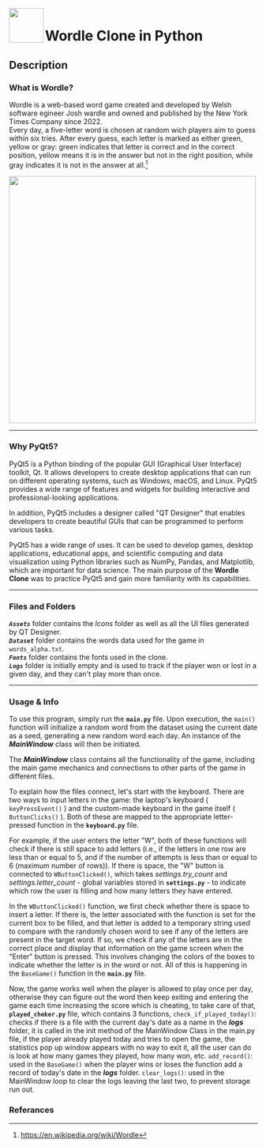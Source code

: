 <img src="https://user-images.githubusercontent.com/79023856/224111116-37bda7e7-d408-4698-b30b-bd286e19b193.png" align="left" width="70" height="70">

# Wordle Clone in Python

## Description


### What is Wordle?

Wordle is a web-based word game created and developed by Welsh software egineer Josh wardle and owned and published by the New York Times Company since 2022.  
Every day, a five-letter word is chosen at random wich players aim to guess within six tries. After every guess, each letter is marked as either green, yellow or gray: green indicates that letter is correct and in the correct position, yellow means it is in the answer but not in the right position, while gray indicates it is not in the answer at all.[^1]  


<img src="https://user-images.githubusercontent.com/79023856/221371381-624402bd-f5a7-4c87-9764-fc05bed45f26.png" width="500">

---

### Why PyQt5?

PyQt5 is a Python binding of the popular GUI (Graphical User Interface) toolkit, Qt. It allows developers to create desktop applications that can run on different operating systems, such as Windows, macOS, and Linux. PyQt5 provides a wide range of features and widgets for building interactive and professional-looking applications.

In addition, PyQt5 includes a designer called "QT Designer" that enables developers to create beautiful GUIs that can be programmed to perform various tasks.

PyQt5 has a wide range of uses. It can be used to develop games, desktop applications, educational apps, and scientific computing and data visualization using Python libraries such as NumPy, Pandas, and Matplotlib, which are important for data science. The main purpose of the **Wordle Clone** was to practice PyQt5 and gain more familiarity with its capabilities.

---

### Files and Folders

<code>***Assets***</code> folder contains the *Icons* folder as well as all the UI files generated by QT Designer.  
<code>***Dataset***</code> folder contains the words data used for the game in `words_alpha.txt`.  
<code>***Fonts***</code> folder contains the fonts used in the clone.  
<code>***Logs***</code> folder is initially empty and is used to track if the player won or lost in a given day, and they can't play more than once.  

---

### Usage & Info

To use this program, simply run the <code>**main.py**</code> file. Upon execution, the <code>main()</code> function will initialize a random word from the dataset using the current date as a seed, generating a new random word each day. An instance of the ***MainWindow*** class will then be initiated.  

The ***MainWindow*** class contains all the functionality of the game, including the main game mechanics and connections to other parts of the game in different files.

To explain how the files connect, let's start with the keyboard. There are two ways to input letters in the game: the laptop's keyboard ( <code>keyPressEvent()</code> ) and the custom-made keyboard in the game itself ( <code>ButtonClicks()</code> ). Both of these are mapped to the appropriate letter-pressed function in the <code>**keyboard.py**</code> file.

For example, if the user enters the letter "W", both of these functions will check if there is still space to add letters (i.e., if the letters in one row are less than or equal to 5, and if the number of attempts is less than or equal to 6 (maximum number of rows)). If there is space, the "W" button is connected to <code>WButtonClicked()</code>, which takes *settings.try_count* and *settings.letter_count* - global variables stored in <code>**settings.py**</code> - to indicate which row the user is filling and how many letters they have entered.

In the <code>WButtonClicked()</code> function, we first check whether there is space to insert a letter. If there is, the letter associated with the function is set for the current box to be filled, and that letter is added to a temporary string used to compare with the randomly chosen word to see if any of the letters are present in the target word. If so, we check if any of the letters are in the correct place and display that information on the game screen when the "Enter" button is pressed. This involves changing the colors of the boxes to indicate whether the letter is in the word or not. All of this is happening in the <code>BaseGame()</code> function in the <code>**main.py**</code> file.

Now, the game works well when the player is allowed to play once per day, otherwise they can figure out the word then keep exiting and entering the game each time increasing the score which is cheating, to take care of that, <code>**played_cheker.py**</code> file, which contains 3 functions, <code>check_if_played_today()</code>: checks if there is a file with the current day's date as a name in the ***logs*** folder, it is called in the init method of the MainWindow Class in the main.py file, if the player already played today and tries to open the game, the statistics pop up window appears with no way to exit it, all the user can do is look at how many games they played, how many won, etc.
<code>add_record()</code>: used in the <code>BaseGame()</code> when the player wins or loses the function add a record of today's date in the ***logs*** folder.
<code>clear_logs()</code>: used in the MainWindow loop to clear the logs leaving the last two, to prevent storage run out.

### Referances
[^1]: https://en.wikipedia.org/wiki/Wordle

